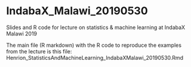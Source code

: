 # IndabaX_Malawi_20190530

Slides and R code for lecture on statistics &amp; machine learning at IndabaX Malawi 2019

The main file (R markdown) with the R code to reproduce the examples from the lecture is this file:
Henrion_StatisticsAndMachineLearning_IndabaXMalawi_20190530.Rmd

